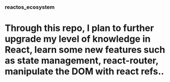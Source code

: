 ### reactos_ecosystem


# Through this repo, I plan to further upgrade my level of knowledge in React, learn some new features such as state management, react-router, manipulate the DOM with react refs..
